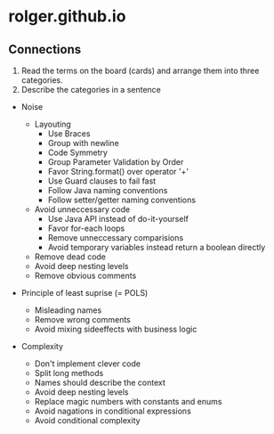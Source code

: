 # rolger.github.io


## Connections

1. Read the terms on the board (cards) and arrange them into three categories. 
2. Describe the categories in a sentence



* Noise
  * Layouting 
    * Use Braces
    * Group with newline
    * Code Symmetry
    * Group Parameter Validation by Order
    * Favor String.format() over operator '+'
    * Use Guard clauses to fail fast
    * Follow Java naming conventions
    * Follow setter/getter naming conventions
  * Avoid unneccessary code
    * Use Java API instead of do-it-yourself
    * Favor for-each loops
    * Remove unneccessary comparisions
    * Avoid temporary variables instead return a boolean directly
  * Remove dead code
  * Avoid deep nesting levels
  * Remove obvious comments
  
* Principle of least suprise (= POLS)
  * Misleading names
  * Remove wrong comments
  * Avoid mixing sideeffects with business logic

* Complexity
  * Don't implement clever code
  * Split long methods
  * Names should describe the context
  * Avoid deep nesting levels
  * Replace magic numbers with constants and enums
  * Avoid nagations in conditional expressions
  * Avoid conditional complexity
  
